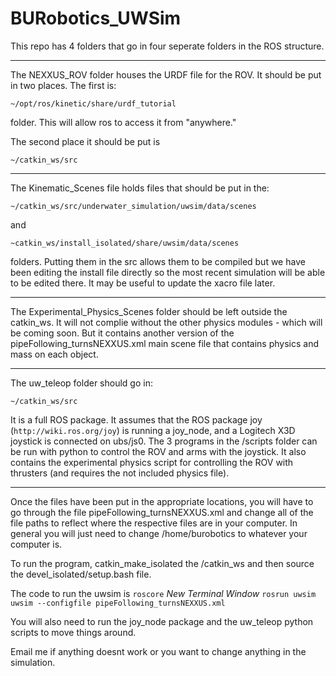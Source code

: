 # BURobotics_UWSim

This repo has 4 folders that go in four seperate folders in the ROS structure. 
_________________________________________________________________________________
The NEXXUS_ROV folder houses the URDF file for the ROV. It should be put in two places. The first is:

```~/opt/ros/kinetic/share/urdf_tutorial``` 

folder. This will allow ros to access it from "anywhere."

The second place it should be put is 

```~/catkin_ws/src```
___________________________________________________________________________________
The Kinematic_Scenes file holds files that should be put in the:

```~/catkin_ws/src/underwater_simulation/uwsim/data/scenes```

and

```~catkin_ws/install_isolated/share/uwsim/data/scenes``` 

folders. Putting them in the src allows them to be compiled but we have been editing the install file directly so the most recent simulation will be able to be edited there. It may be useful to update the xacro file later. 

_______________________________________________________________________________
The Experimental_Physics_Scenes folder should be left outside the catkin_ws. It will not complie without the other physics modules - which will be coming soon. But it contains another version of the pipeFollowing_turnsNEXXUS.xml main scene file that contains physics and mass on each object. 

______________________________________________________________________________________
The uw_teleop folder should go in:

```~/catkin_ws/src```

It is a full ROS package. It assumes that the ROS package joy (```http://wiki.ros.org/joy```) is running a joy_node, and a Logitech X3D joystick is connected on ubs/js0. The 3 programs in the /scripts folder can be run with python to control the ROV and arms with the joystick. It also contains the experimental physics script for controlling the ROV with thrusters (and requires the not included physics file). 

_________________________________________________________________________________

Once the files have been put in the appropriate locations, you will have to go through the file pipeFollowing_turnsNEXXUS.xml and change all of the file paths to reflect where the respective files are in your computer. In general you will just need to change /home/burobotics to whatever your computer is. 

To run the program, catkin_make_isolated the /catkin_ws and then source the devel_isolated/setup.bash file. 

The code to run the uwsim is 
```roscore```
*New Terminal Window*
```rosrun uwsim uwsim --configfile pipeFollowing_turnsNEXXUS.xml```

You will also need to run the joy_node package and the uw_teleop python scripts to move things around. 

Email me if anything doesnt work or you want to change anything in the simulation.
